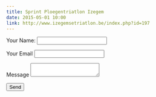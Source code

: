 ```yaml
---
title: Sprint Ploegentriatlon Izegem
date: 2015-05-01 10:00
link: http://www.izegemsetriatlon.be/index.php?id=197
---
```



<form name="contact" netlify>
  <p>
    <label>Your Name:</label>
    <input type="text" name="name">
  </p>
  <p>
    <label>Your Email</label>
    <input type="email" name="email">
  </p>
  <p>
    <label>Message</label>
    <textarea name="message"></textarea>
  </p>
  <p>
    <button>Send</button>
  </p>
</form>
